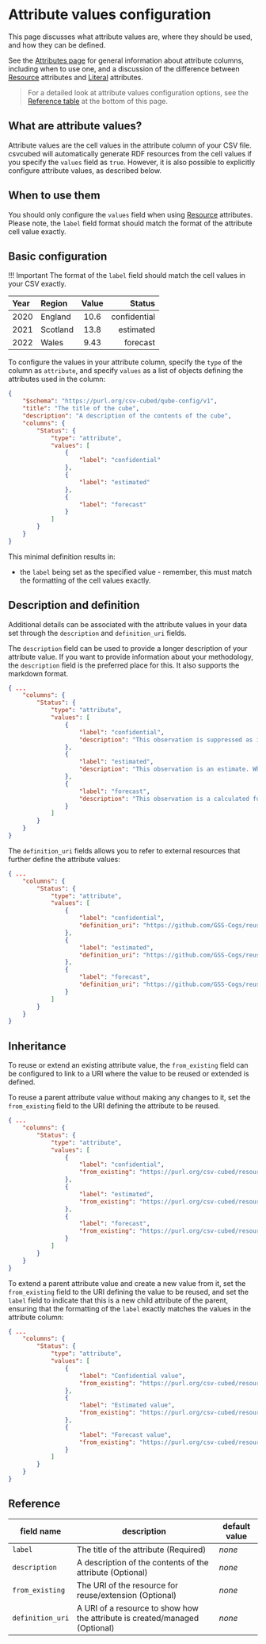 # Attribute values configuration

This page discusses what attribute values are, where they should be used, and how they can be defined.

See the [Attributes page](./index.md) for general information about attribute columns, including when to use one,
and a discussion of the difference between [Resource](./attribute-resources.md) attributes and
[Literal](./attribute-literals.md) attributes.

> For a detailed look at attribute values configuration options, see the [Reference table](#reference) at the
bottom of this page.

## What are attribute values?

Attribute values are the cell values in the attribute column of your CSV file. csvcubed will automatically generate
RDF resources from the cell values if you specify the `values` field as `true`. However, it is also possible to
explicitly configure attribute values, as described below.

## When to use them

You should only configure the `values` field when using [Resource](./attribute-resources.md) attributes. Please note,
the `label` field format should match the format of the attribute cell value exactly.

## Basic configuration

!!! Important
    The format of the `label` field should match the cell values in your CSV exactly.

| **Year** | **Region** | **Value** |   **Status** |
|:---------|:-----------|:---------:|-------------:|
| 2020     | England    |   10.6    | confidential |
| 2021     | Scotland   |   13.8    |    estimated |
| 2022     | Wales      |   9.43    |     forecast |

To configure the values in your attribute column, specify the `type` of the column as `attribute`, and specify `values`
as a list of objects defining the attributes used in the column:

```json
{
    "$schema": "https://purl.org/csv-cubed/qube-config/v1",
    "title": "The title of the cube",
    "description": "A description of the contents of the cube",
    "columns": {
        "Status": {
            "type": "attribute",
            "values": [
                {
                    "label": "confidential"
                },
                {
                    "label": "estimated"
                },
                {
                    "label": "forecast"
                }
            ]
        }
    }
}
```

This minimal definition results in:

* the `label` being set as the specified value - remember, this must match the formatting of the cell values exactly.

## Description and definition

Additional details can be associated with the attribute values in your data set through the `description` and
`definition_uri` fields.

The `description` field can be used to provide a longer description of your attribute value. If you want to provide
information about your methodology, the `description` field is the preferred place for this. It also supports the
markdown format.

```json
{ ...
    "columns": {
        "Status": {
            "type": "attribute",
            "values": [
                {
                    "label": "confidential",
                    "description": "This observation is suppressed as its disclosure would give away confidential information. For example, if you would be able to identify details about a single respondent from the data."
                },
                {
                    "label": "estimated",
                    "description": "This observation is an estimate. Where an entire data set is estimated this should be stated in the title or accompanying information rather than providing this observation status on every observation. Not to be confused with f = forecast."
                },
                {
                    "label": "forecast",
                    "description": "This observation is a calculated future value instead of an observed value. Not to be confused with e = estimated."
                }
            ]
        }
    }
}
```

The `definition_uri` fields allows you to refer to external resources that further define the attribute values:

``` json
{ ...
    "columns": {
        "Status": {
            "type": "attribute",
            "values": [
                {
                    "label": "confidential",
                    "definition_uri": "https://github.com/GSS-Cogs/reusable-rdf-resources/blob/main/rdf-definitions/attributes/analyst-function-obs-marker.csv"
                },
                {
                    "label": "estimated",
                    "definition_uri": "https://github.com/GSS-Cogs/reusable-rdf-resources/blob/main/rdf-definitions/attributes/analyst-function-obs-marker.csv"
                },
                {
                    "label": "forecast",
                    "definition_uri": "https://github.com/GSS-Cogs/reusable-rdf-resources/blob/main/rdf-definitions/attributes/analyst-function-obs-marker.csv"
                }
            ]
        }
    }
}
```

## Inheritance

To reuse or extend an existing attribute value, the `from_existing` field can be configured to link to a URI where the
value to be reused or extended is defined.

To reuse a parent attribute value without making any changes to it, set the `from_existing` field to the URI defining
the attribute to be reused.

```json
{ ...
    "columns": {
        "Status": {
            "type": "attribute",
            "values": [
                {
                    "label": "confidential",
                    "from_existing": "https://purl.org/csv-cubed/resources/attributes/af-obs-marker#c"
                },
                {
                    "label": "estimated",
                    "from_existing": "https://purl.org/csv-cubed/resources/attributes/af-obs-marker#e"
                },
                {
                    "label": "forecast",
                    "from_existing": "https://purl.org/csv-cubed/resources/attributes/af-obs-marker#f"
                }
            ]
        }
    }
}
```

To extend a parent attribute value and create a new value from it, set the `from_existing` field to the URI defining the
value to be reused, and set the `label` field to indicate that this is a new child attribute of the parent, ensuring
that the formatting of the `label` exactly matches the values in the attribute column:

```json
{ ...
    "columns": {
        "Status": {
            "type": "attribute",
            "values": [
                {
                    "label": "Confidential value",
                    "from_existing": "https://purl.org/csv-cubed/resources/attributes/af-obs-marker#c"
                },
                {
                    "label": "Estimated value",
                    "from_existing": "https://purl.org/csv-cubed/resources/attributes/af-obs-marker#e"
                },
                {
                    "label": "Forecast value",
                    "from_existing": "https://purl.org/csv-cubed/resources/attributes/af-obs-marker#f"
                }
            ]
        }
    }
}
```

## Reference

| **field name**   | **description**                                                             | **default value** |
|------------------|-----------------------------------------------------------------------------|-------------------|
| `label`          | The title of the attribute (Required)                                       | *none*            |
| `description`    | A description of the contents of the attribute (Optional)                   | *none*            |
| `from_existing`  | The URI of the resource for reuse/extension (Optional)                      | *none*            |
| `definition_uri` | A URI of a resource to show how the attribute is created/managed (Optional) | *none*            |
